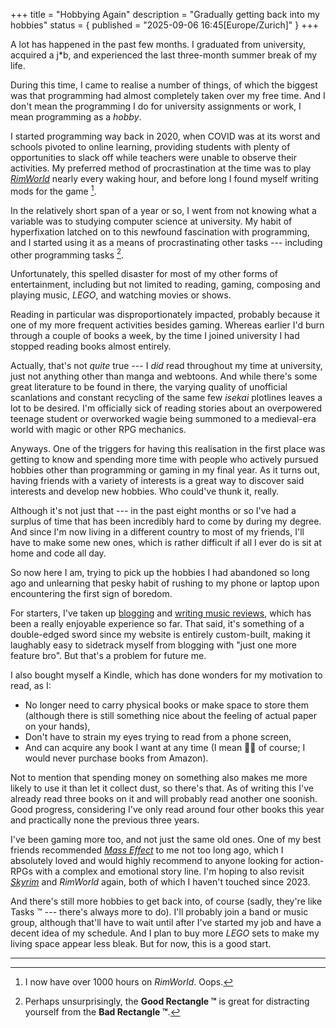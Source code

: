 +++
title = "Hobbying Again"
description = "Gradually getting back into my hobbies"
status = { published = "2025-09-06 16:45[Europe/Zurich]" }
+++

A lot has happened in the past few months. I graduated from university, acquired a j\*b, and experienced the last three-month summer break of my life.

During this time, I came to realise a number of things, of which the biggest was that programming had almost completely taken over my free time. And I don't mean the programming I do for university assignments or work, I mean programming as a *hobby*.

I started programming way back in 2020, when COVID was at its worst and schools pivoted to online learning, providing students with plenty of opportunities to slack off while teachers were unable to observe their activities. My preferred method of procrastination at the time was to play [*RimWorld*](https://store.steampowered.com/app/294100/RimWorld/) nearly every waking hour, and before long I found myself writing mods for the game [^rimworld-playtime].

In the relatively short span of a year or so, I went from not knowing what a variable was to studying computer science at university. My habit of hyperfixation latched on to this newfound fascination with programming, and I started using it as a means of procrastinating other tasks --- including other programming tasks [^good-rectangle].

Unfortunately, this spelled disaster for most of my other forms of entertainment, including but not limited to reading, gaming, composing and playing music, *LEGO*, and watching movies or shows.

Reading in particular was disproportionately impacted, probably because it one of my more frequent activities besides gaming. Whereas earlier I'd burn through a couple of books a week, by the time I joined university I had stopped reading books almost entirely.

Actually, that's not *quite* true --- I *did* read throughout my time at university, just not anything other than manga and webtoons. And while there's some great literature to be found in there, the varying quality of unofficial scanlations and constant recycling of the same few *isekai* plotlines leaves a lot to be desired. I'm officially sick of reading stories about an overpowered teenage student or overworked wagie being summoned to a medieval-era world with magic or other RPG mechanics.

Anyways. One of the triggers for having this realisation in the first place was getting to know and spending more time with people who actively pursued hobbies other than programming or gaming in my final year. As it turns out, having friends with a variety of interests is a great way to discover said interests and develop new hobbies. Who could've thunk it, really.

Although it's not just that --- in the past eight months or so I've had a surplus of time that has been incredibly hard to come by during my degree. And since I'm now living in a different country to most of my friends, I'll have to make some new ones, which is rather difficult if all I ever do is sit at home and code all day.

So now here I am, trying to pick up the hobbies I had abandoned so long ago and unlearning that pesky habit of rushing to my phone or laptop upon encountering the first sign of boredom.

For starters, I've taken up [blogging](/blog) and [writing music reviews](/reviews), which has been a really enjoyable experience so far. That said, it's something of a double-edged sword since my website is entirely custom-built, making it laughably easy to sidetrack myself from blogging with "just one more feature bro". But that's a problem for future me.

I also bought myself a Kindle, which has done wonders for my motivation to read, as I:
- No longer need to carry physical books or make space to store them (although there is still something nice about the feeling of actual paper on your hands),
- Don't have to strain my eyes trying to read from a phone screen,
- And can acquire any book I want at any time (I mean :pirate_flag: of course; I would never purchase books from Amazon).

Not to mention that spending money on something also makes me more likely to use it than let it collect dust, so there's that. As of writing this I've already read three books on it and will probably read another one soonish. Good progress, considering I've only read around four other books this year and practically none the previous three years.

I've been gaming more too, and not just the same old ones. One of my best friends recommended [*Mass Effect*](https://store.steampowered.com/app/1328670/) to me not too long ago, which I absolutely loved and would highly recommend to anyone looking for action-RPGs with a complex and emotional story line. I'm hoping to also revisit [*Skyrim*](https://store.steampowered.com/app/489830/) and *RimWorld* again, both of which I haven't touched since 2023.

And there's still more hobbies to get back into, of course (sadly, they're like Tasks ™ --- there's always more to do). I'll probably join a band or music group, although that'll have to wait until after I've started my job and have a decent idea of my schedule. And I plan to buy more *LEGO* sets to make my living space appear less bleak. But for now, this is a good start.

---

[^rimworld-playtime]: I now have over 1000 hours on *RimWorld*. Oops.

[^good-rectangle]: Perhaps unsurprisingly, the **Good Rectangle ™** is great for distracting yourself from the **Bad Rectangle ™**.